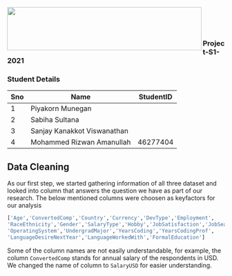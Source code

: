 <img src="https://stackoverflow.design/assets/img/logos/so/logo-stackoverflow.png" align="left" height="100" width="450" >
<br>
<br>
<br>
<h3 align="left">Project-S1-2021</h3>

<h3 align="left">Student Details</h3>

| Sno  | Name                        | StudentID |
| ---- | --------------------------- | --------- |
| 1    | Piyakorn Munegan            |           |
| 2    | Sabiha Sultana              |           |
| 3    | Sanjay Kanakkot Viswanathan |           |
| 4    | Mohammed Rizwan Amanullah   | 46277404  |


## Data Cleaning

As our first step, we started gathering information of all three dataset and looked into column that answers the question we have as part of our research. The below mentioned columns were choosen as keyfactors for our analysis

```python
['Age','ConvertedComp','Country','Currency','DevType','Employment',
'RaceEthnicity','Gender','SalaryType','Hobby','JobSatisfaction','JobSearchStatus',
'OperatingSystem','UndergradMajor','YearsCoding','YearsCodingProf',
'LanguageDesireNextYear','LanguageWorkedWith','FormalEducation']
```

Some of the column names are not easily understandable, for example, the column `ConvertedComp` stands for annual salary of the respondents in USD. We changed the name of column to `SalaryUSD` for easier understanding.
